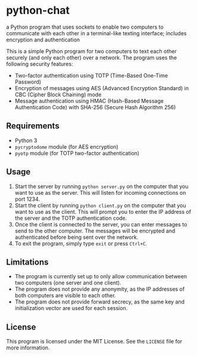 # python-chat

a Python program that uses sockets to enable two computers to communicate with each other in a terminal-like texting interface; includes encryption and authentication

This is a simple Python program for two computers to text each other securely (and only each other) over a network. The program uses the following security features:

- Two-factor authentication using TOTP (Time-Based One-Time Password)
- Encryption of messages using AES (Advanced Encryption Standard) in CBC (Cipher Block Chaining) mode
- Message authentication using HMAC (Hash-Based Message Authentication Code) with SHA-256 (Secure Hash Algorithm 256)

## Requirements

- Python 3
- `pycryptodome` module (for AES encryption)
- `pyotp` module (for TOTP two-factor authentication)

## Usage

1. Start the server by running `python server.py` on the computer that you want to use as the server. This will listen for incoming connections on port 1234.
2. Start the client by running `python client.py` on the computer that you want to use as the client. This will prompt you to enter the IP address of the server and the TOTP authentication code.
3. Once the client is connected to the server, you can enter messages to send to the other computer. The messages will be encrypted and authenticated before being sent over the network.
4. To exit the program, simply type `exit` or press `Ctrl+C`.

## Limitations

- The program is currently set up to only allow communication between two computers (one server and one client).
- The program does not provide any anonymity, as the IP addresses of both computers are visible to each other.
- The program does not provide forward secrecy, as the same key and initialization vector are used for each session.

## License

This program is licensed under the MIT License. See the `LICENSE` file for more information.
